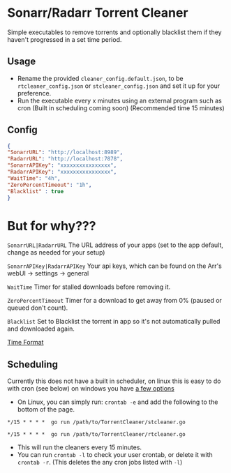 # Sonarr/Radarr Torrent Cleaner

Simple executables to remove torrents and optionally blacklist them if they haven't progressed in a set time period.

## Usage

- Rename the provided `cleaner_config.default.json`, to be `rtcleaner_config.json` or `stcleaner_config.json` and set it up for your preference.
- Run the executable every x minutes using an external program such as cron (Built in scheduling coming soon) (Recommended time 15 minutes)

## Config

``` json
{
"SonarrURL": "http://localhost:8989",
"RadarrURL": "http://localhost:7878",
"SonarrAPIKey": "xxxxxxxxxxxxxxxx",
"RadarrAPIKey": "xxxxxxxxxxxxxxxx",
"WaitTime": "4h",
"ZeroPercentTimeout": "1h",
"Blacklist" : true
}

```
# But for why???
`SonarrURL|RadarrURL` The URL address of your apps (set to the app default, change as needed for your setup)

`SonarrAPIKey|RadarrAPIKey` Your api keys, which can be found on the Arr's webUI -> settings -> general

`WaitTime` Timer for stalled downloads before removing it.

`ZeroPercentTimeout` Timer for a download to get away from 0% (paused or queued don't count).

`Blacklist` Set to Blacklist the torrent in app so it's not automatically pulled and downloaded again.

[Time Format](https://golang.org/pkg/time/#ParseDuration)

## Scheduling

Currently this does not have a built in scheduler, on linux this is easy to do with cron (see below) on windows you have [a few options](https://stackoverflow.com/a/132975)

- On Linux, you can simply run: `crontab -e` and add the following to the bottom of the page.

`*/15 * * * *  go run /path/to/TorrentCleaner/stcleaner.go`

`*/15 * * * *  go run /path/to/TorrentCleaner/rtcleaner.go`
- This will run the cleaners every 15 minutes.
- You can run `crontab -l` to check your user crontab, or delete it with `crontab -r`. (This deletes the any cron jobs listed with `-l`)
